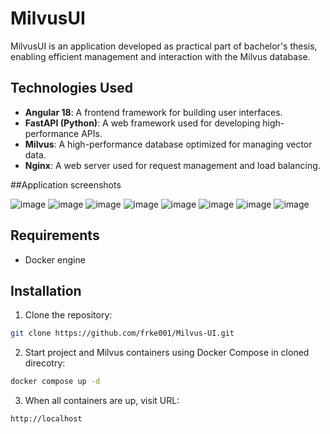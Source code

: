 # MilvusUI

MilvusUI is an application developed as practical part of bachelor's thesis, enabling efficient management and interaction with the Milvus database.

## Technologies Used

- **Angular 18**: A frontend framework for building user interfaces.
- **FastAPI (Python)**: A web framework used for developing high-performance APIs.
- **Milvus**: A high-performance database optimized for managing vector data.
- **Nginx**: A web server used for request management and load balancing.

##Application screenshots

![image](https://github.com/user-attachments/assets/4870316f-52d8-4ad6-8357-cc1430ecbcd4)
![image](https://github.com/user-attachments/assets/5768648f-3653-4f59-818c-fb00e04065df)
![image](https://github.com/user-attachments/assets/9233b22f-f294-46db-a04c-af84a92cb65a)
![image](https://github.com/user-attachments/assets/49e7e3a1-939c-4516-b345-b31e91b4e3d1)
![image](https://github.com/user-attachments/assets/428179fb-530b-484c-bf2a-eaf6a8cee382)
![image](https://github.com/user-attachments/assets/7c4d3224-0ab4-45d1-ae87-67fc689d5c76)
![image](https://github.com/user-attachments/assets/51ca806a-4f32-4986-8b06-22f6eb769324)
![image](https://github.com/user-attachments/assets/0cc9c106-37e1-4e7c-b2f0-906614566768)

## Requirements

- Docker engine

## Installation

1. Clone the repository:

 ```bash
git clone https://github.com/frke001/Milvus-UI.git
```

2. Start project and Milvus containers using Docker Compose in cloned direcotry:

 ```bash
docker compose up -d
```

3. When all containers are up, visit URL:

 ```bash
http://localhost
```
